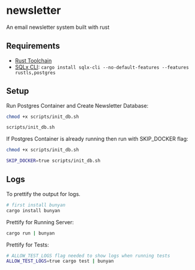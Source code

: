 # newsletter

An email newsletter system built with rust

## Requirements

- [Rust Toolchain](https://rustup.rs/)
- [SQLx CLI](https://crates.io/crates/sqlx-cli): `cargo install sqlx-cli --no-default-features --features rustls,postgres`

## Setup

Run Postgres Container and Create Newsletter Database:

```sh
chmod +x scripts/init_db.sh

scripts/init_db.sh
```

If Postgres Container is already running then run with SKIP_DOCKER flag:

```sh
chmod +x scripts/init_db.sh

SKIP_DOCKER=true scripts/init_db.sh
```

## Logs

To prettify the output for logs.

```sh
# first install bunyan
cargo install bunyan
```

Prettify for Running Server:

```sh
cargo run | bunyan
```

Prettify for Tests:

```sh
# ALLOW_TEST_LOGS flag needed to show logs when running tests
ALLOW_TEST_LOGS=true cargo test | bunyan
```
